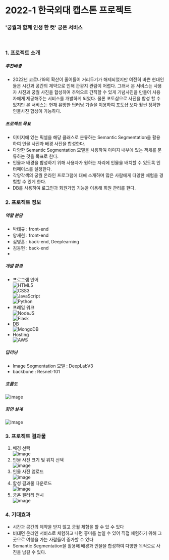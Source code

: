 # 2022-1 한국외대 캡스톤 프로젝트

### '궁궐과 함께 인생 한 컷' 궁온 서비스

<br/>

### 1. 프로젝트 소개

##### 추친배경

- 2022년 코로나19의 확산이 줄어들어 거리두기가 해제되었지만 여전히 바쁜 현대인들은 시간과 공간의 제약으로 인해 관광지 관람이 어렵다. 그래서 본 서비스는 사용자 사진과 궁궐 사진을 합성하여 추억으로 간직할 수 있게 기념사진을 만들어 사용자에게 제공해주는 서비스를 개발하게 되었다. 물론 포토샵으로 사진을 합성 할 수 있지만 본 서비스는 현재 유망한 딥러닝 기술을 이용하여 포토샵 보다 훨씬 정확한 인물사진 합성이 가능하다.

##### 프로젝트 목표

- 이미지에 있는 픽셀을 해당 클래스로 분류하는 Semantic Segmentation을 활용하여 인물 사진과 배경 사진을 합성한다.
- 다양한 Semantic Segmentation 모델을 사용하여 이미지 내부에 있는 객체를 분류하는 것을 목표로 한다.
- 인물과 배경을 합성하기 위해 사용자가 원하는 자리에 인물을 배치할 수 있도록 인터페이스를 설정한다.
- 각양각색의 궁궐 온라인 프로그램에 대해 소개하며 많은 사람에게 다양한 체험을 경험할 수 있게 한다.
- DB를 사용하여 로그인과 회원가입 기능을 이용해 회원 관리를 한다.

### 2. 프로젝트 정보

##### 역할 분담

- 박태규 : front-end
- 양재현 : front-end
- 김영훈 : back-end, Deeplearning
- 김동현 : back-end
-

##### 개발 환경

- 프로그램 언어
  <br/> ![HTML5](https://img.shields.io/badge/html5-%23E34F26.svg?style=for-the-badge&logo=html5&logoColor=white)<br/> ![CSS3](https://img.shields.io/badge/css3-%231572B6.svg?style=for-the-badge&logo=css3&logoColor=white) <br/>![JavaScript](https://img.shields.io/badge/javascript-%23323330.svg?style=for-the-badge&logo=javascript&logoColor=%23F7DF1E)<br/> ![Python](https://img.shields.io/badge/python-3670A0?style=for-the-badge&logo=python&logoColor=ffdd54)
- 프레임 워크
  <br/> ![NodeJS](https://img.shields.io/badge/node.js-6DA55F?style=for-the-badge&logo=node.js&logoColor=white)<br/> ![Flask](https://img.shields.io/badge/flask-%23000.svg?style=for-the-badge&logo=flask&logoColor=white)
- DB
  <br/>![MongoDB](https://img.shields.io/badge/MongoDB-%234ea94b.svg?style=for-the-badge&logo=mongodb&logoColor=white)
- Hosting
  <br/>![AWS](https://img.shields.io/badge/AWS-%23FF9900.svg?style=for-the-badge&logo=amazon-aws&logoColor=white)

##### 딥러닝

- Image Segmentation 모델 : DeepLabV3
- backbone : Resnet-101

##### 흐름도
![image](https://user-images.githubusercontent.com/64758823/170308069-a946793c-1ace-4907-9bfd-c0b74276dbf0.png)


##### 화면 설계
![image](https://user-images.githubusercontent.com/64758823/170308013-f3a672b4-69c8-46a2-90fd-19333930ce8d.png)


### 3. 프로젝트 결과물

1. 배경 선택 <br/> ![image](https://user-images.githubusercontent.com/64758823/170308142-039eacb6-531b-42c3-97f4-277a4cb18910.png)
2. 인물 사진 크기 및 위치 선택 <br/> ![image](https://user-images.githubusercontent.com/64758823/170308158-6075e95a-bf91-4622-b382-5883866534ee.png)
3. 인물 사진 업로드 <br/> ![image](https://user-images.githubusercontent.com/64758823/170308171-d41d2d84-7e33-4540-a054-04127748abfd.png)
4. 합성 결과물 다운로드 <br/> ![image](https://user-images.githubusercontent.com/64758823/170308188-bc5c8425-ecac-4d15-8590-09d10f87fdbc.png)
5. 궁온 갤러리 전시 <br/> ![image](https://user-images.githubusercontent.com/64758823/170308207-1bc2714f-57f3-48bd-8ce6-c219f7bc317d.png)

### 4. 기대효과

- 시간과 공간의 제약을 받지 않고 궁궐 체험을 할 수 있 수 있다
- 비대면 온라인 서비스로 체험하고 나면 흥미를 높일 수 있어 직접 체험하기 위해 그곳으로 여행을 가는 사람들이 증가할 수 있다
- Semantic Segmentation을 활용해 배경과 인물을 합성하여 다양한 목적으로 사진을 남길 수 있다.



